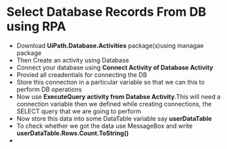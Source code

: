 <h1>Select Database Records From DB using RPA</h1> 
<ul>
  <li>Download <b>UiPath.Database.Activities</b> package(s)using managae package</li>
  <li>Then Create an activity using Database</li>
  <li>Connect your database using <b>Connect Activity of Database Activity</b></li>
  <li>Provied all creadentials for connecting the DB</li>
  <li>Store this connection in a particular variable so that we can this to perform DB operations</li>
  <li>Now use <b>ExecuteQuery activity from Databse Activity</b>.This will need a connection variable then we defined while creating connections, the SELECT query that we are going to perform</li>
  <li>Now store this data into some DataTable variable say <b>userDataTable</b></li>
  <li>To check whether we got the data use MessageBox and write <b>userDataTable.Rows.Count.ToString()</b><li>
  </ul>
